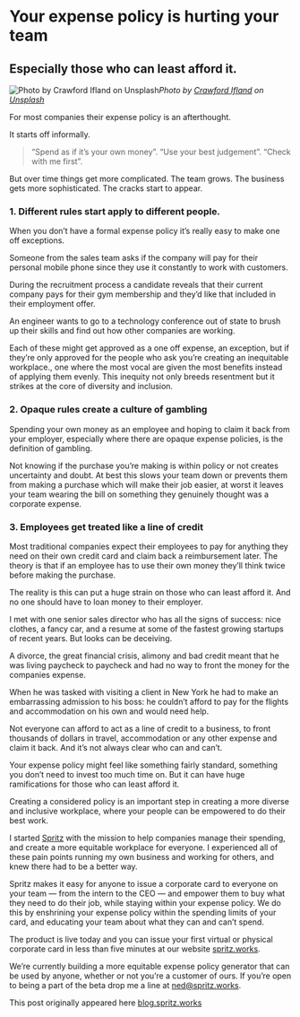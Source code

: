 
# Your expense policy is hurting your team

## Especially those who can least afford it.

![Photo by [Crawford Ifland](https://unsplash.com/photos/V2UpdUxiBWI?utm_source=unsplash&utm_medium=referral&utm_content=creditCopyText) on [Unsplash](https://unsplash.com/search/photos/san-francisco?utm_source=unsplash&utm_medium=referral&utm_content=creditCopyText)](/assets/images/your-expense-policy-is-hurting-your-team/1*GeQB7auXXWyDSD3ez21lDg.jpeg)*Photo by [Crawford Ifland](https://unsplash.com/photos/V2UpdUxiBWI?utm_source=unsplash&utm_medium=referral&utm_content=creditCopyText) on [Unsplash](https://unsplash.com/search/photos/san-francisco?utm_source=unsplash&utm_medium=referral&utm_content=creditCopyText)*

For most companies their expense policy is an afterthought.

It starts off informally.
> “Spend as if it’s your own money”.
> “Use your best judgement”.
> “Check with me first”.

But over time things get more complicated. The team grows. The business gets more sophisticated. The cracks start to appear.

### **1. Different rules start apply to different people.**

When you don’t have a formal expense policy it’s really easy to make one off exceptions.

Someone from the sales team asks if the company will pay for their personal mobile phone since they use it constantly to work with customers.

During the recruitment process a candidate reveals that their current company pays for their gym membership and they’d like that included in their employment offer.

An engineer wants to go to a technology conference out of state to brush up their skills and find out how other companies are working.

Each of these might get approved as a one off expense, an exception, but if they’re only approved for the people who ask you’re creating an inequitable workplace., one where the most vocal are given the most benefits instead of applying them evenly. This inequity not only breeds resentment but it strikes at the core of diversity and inclusion.

### **2. Opaque rules create a culture of gambling**

Spending your own money as an employee and hoping to claim it back from your employer, especially where there are opaque expense policies, is the definition of gambling.

Not knowing if the purchase you’re making is within policy or not creates uncertainty and doubt. At best this slows your team down or prevents them from making a purchase which will make their job easier, at worst it leaves your team wearing the bill on something they genuinely thought was a corporate expense.

### **3. Employees get treated like a line of credit**

Most traditional companies expect their employees to pay for anything they need on their own credit card and claim back a reimbursement later. The theory is that if an employee has to use their own money they’ll think twice before making the purchase.

The reality is this can put a huge strain on those who can least afford it. And no one should have to loan money to their employer.

I met with one senior sales director who has all the signs of success: nice clothes, a fancy car, and a resume at some of the fastest growing startups of recent years. But looks can be deceiving.

A divorce, the great financial crisis, alimony and bad credit meant that he was living paycheck to paycheck and had no way to front the money for the companies expense.

When he was tasked with visiting a client in New York he had to make an embarrassing admission to his boss: he couldn’t afford to pay for the flights and accommodation on his own and would need help.

Not everyone can afford to act as a line of credit to a business, to front thousands of dollars in travel, accommodation or any other expense and claim it back. And it’s not always clear who can and can’t.

Your expense policy might feel like something fairly standard, something you don’t need to invest too much time on. But it can have huge ramifications for those who can least afford it.

Creating a considered policy is an important step in creating a more diverse and inclusive workplace, where your people can be empowered to do their best work.

I started [Spritz](https://spritz.works/) with the mission to help companies manage their spending, and create a more equitable workplace for everyone. I experienced all of these pain points running my own business and working for others, and knew there had to be a better way.

Spritz makes it easy for anyone to issue a corporate card to everyone on your team — from the intern to the CEO — and empower them to buy what they need to do their job, while staying within your expense policy. We do this by enshrining your expense policy within the spending limits of your card, and educating your team about what they can and can’t spend.

The product is live today and you can issue your first virtual or physical corporate card in less than five minutes at our website [spritz.works](https://spritz.works/).

We’re currently building a more equitable expense policy generator that can be used by anyone, whether or not you’re a customer of ours. If you’re open to being a part of the beta drop me a line at [ned@spritz.works](mailto:ned@spritz.works).

This post originally appeared here [blog.spritz.works](https://blog.spritz.works/2019/03/06/your-expense-policy-is-hurting-your-team)